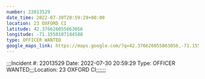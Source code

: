 ```yaml
---
number: 22013529
date_time: 2022-07-30T20:59:29+00:00
location: 23 OXFORD CI
latitude: 42.376626055863056
longitude: -71.1550107184588
type: OFFICER WANTED
google_maps_link: https://maps.google.com/?q=42.376626055863056,-71.1550107184588
---
```


;;;Incident #: 22013529   Date: 2022-07-30 20:59:29   Type: OFFICER WANTED;;;Location: 23 OXFORD CI;;;;;;
